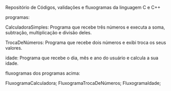 
 Repositório de Códigos, validações e fluxogramas da linguagem C e C++ 

programas:

CalculadoraSimples: Programa que recebe três números e executa a soma, subtração, multiplicação e divisão deles.

TrocaDeNúmeros: Programa que recebe dois números e exibi troca os seus valores.

idade: Programa que recebe o dia, mês e ano do usuário e calcula a sua idade.

fluxogramas dos programas acima:

FluxogramaCalculadora;
FluxogramaTrocaDeNúmeros;
FluxogramaIdade;
